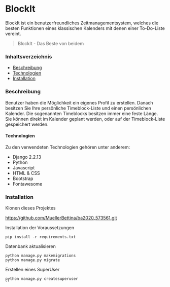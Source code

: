 # BlockIt

BlockIt ist ein benutzerfreundliches Zeitmanagementsystem, welches die besten Funktionen eines klassischen Kalenders mit denen einer To-Do-Liste vereint.

> BlockIt - Das Beste von beidem 

### Inhaltsverzeichnis

- [Beschreibung](#Beschreibung)
- [Technologien](#Technologien)
- [Installation](#Installation)

### Beschreibung

Benutzer haben die Möglichkeit ein eigenes Profil zu erstellen. Danach besitzen Sie Ihre persönliche Timeblock-Liste und einen persönlichen Kalender. Die sogenannten Timeblocks besitzen immer eine feste Länge. Sie können direkt im Kalender geplant werden, oder auf der Timeblock-Liste gespeichert werden. 

#### Technologien

Zu den verwendeten Technologien gehören unter anderem:

* Django 2.2.13
* Python
* Javascript
* HTML & CSS
* Bootstrap
* Fontawesome

### Installation

Klonen dieses Projektes

https://github.com/MuellerBettina/ba2020_573561.git

Installation der Voraussetzungen
```
pip install -r requirements.txt
```
Datenbank aktualisieren

```
python manage.py makemigrations
python manage.py migrate
```
Erstellen eines SuperUser
```
python manage.py createsuperuser
``